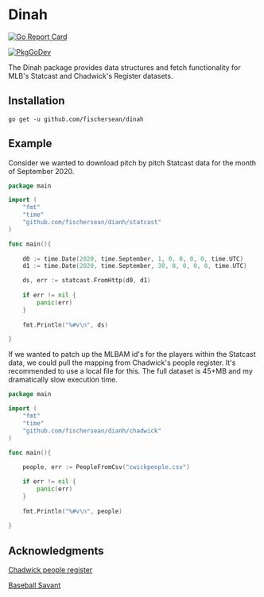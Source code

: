 # Dinah

[![Go Report Card](https://goreportcard.com/badge/github.com/fischersean/dinah)](https://goreportcard.com/badge/github.com/fischersean/dinah)

[![PkgGoDev](https://pkg.go.dev/badge/github.com/fischersean/dinah)](https://pkg.go.dev/github.com/fischersean/dinah)

 The Dinah package provides data structures and fetch functionality for MLB's Statcast and Chadwick's Register datasets.

## Installation

`go get -u github.com/fischersean/dinah`

## Example

Consider we wanted to download pitch by pitch Statcast data for the month of September 2020. 

```go
package main

import (
    "fmt"
    "time"
    "github.com/fischersean/dianh/statcast"
)

func main(){
  
    d0 := time.Date(2020, time.September, 1, 0, 0, 0, 0, time.UTC)
    d1 := time.Date(2020, time.September, 30, 0, 0, 0, 0, time.UTC)

    ds, err := statcast.FromHttp(d0, d1)
  
    if err != nil {
        panic(err)
    }
  
    fmt.Println("%#v\n", ds)

}
```

If we wanted to patch up the MLBAM id's for the players within the Statcast data, we could pull the mapping from Chadwick's people register. It's recommended to use a local file for this. The full dataset is 45+MB and my dramatically slow execution time.

```go
package main

import (
    "fmt"
    "time"
    "github.com/fischersean/dianh/chadwick"
)

func main(){
  
    people, err := PeopleFromCsv("cwickpeople.csv")

    if err != nil {
        panic(err)
    }
  
    fmt.Println("%#v\n", people)
  
}
```



## Acknowledgments

[Chadwick people register](https://github.com/chadwickbureau/register)

[Baseball Savant](https://baseballsavant.mlb.com)

